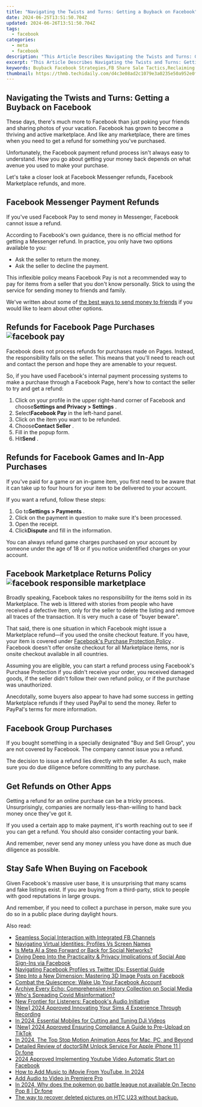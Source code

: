 ```yaml
---
title: "Navigating the Twists and Turns: Getting a Buyback on Facebook"
date: 2024-06-25T13:51:50.704Z
updated: 2024-06-26T13:51:50.704Z
tags:
  - facebook
categories:
  - meta
  - facebook
description: "This Article Describes Navigating the Twists and Turns: Getting a Buyback on Facebook"
excerpt: "This Article Describes Navigating the Twists and Turns: Getting a Buyback on Facebook"
keywords: Buyback Facebook Strategies,FB Share Sale Tactics,Reclaiming Assets on FB,Social Media Asset Purchase,Facebook Ownership Returns,Securing FB Shares Buyout,Rebuilding Stake in FB Group
thumbnail: https://thmb.techidaily.com/d4c3e08ad2c1079e3a0235e50a952e0f146bf5d509f0e55aec7c676f5432bbf8.jpg
---
```


## Navigating the Twists and Turns: Getting a Buyback on Facebook

 These days, there's much more to Facebook than just poking your friends and sharing photos of your vacation. Facebook has grown to become a thriving and active marketplace. And like any marketplace, there are times when you need to get a refund for something you've purchased.

 Unfortunately, the Facebook payment refund process isn't always easy to understand. How you go about getting your money back depends on what avenue you used to make your purchase.

 Let's take a closer look at Facebook Messenger refunds, Facebook Marketplace refunds, and more.

## Facebook Messenger Payment Refunds

 If you've used Facebook Pay to send money in Messenger, Facebook cannot issue a refund.

 According to Facebook's own guidance, there is no official method for getting a Messenger refund. In practice, you only have two options available to you:

* Ask the seller to return the money.
* Ask the seller to decline the payment.

 This inflexible policy means Facebook Pay is not a recommended way to pay for items from a seller that you don't know personally. Stick to using the service for sending money to friends and family.

 We've written about some of [the best ways to send money to friends](https://www.makeuseof.com/tag/6-apps-help-transfer-money-friends/) if you would like to learn about other options.

## Refunds for Facebook Page Purchases ![facebook pay](https://static1.makeuseofimages.com/wordpress/wp-content/uploads/2021/05/facebook-pay-1.jpg)

 Facebook does not process refunds for purchases made on Pages. Instead, the responsibility falls on the seller. This means that you'll need to reach out and contact the person and hope they are amenable to your request.

 So, if you have used Facebook's internal payment processing systems to make a purchase through a Facebook Page, here's how to contact the seller to try and get a refund:

1. Click on your profile in the upper right-hand corner of Facebook and choose**Settings and Privacy > Settings** .
2. Select**Facebook Pay** in the left-hand panel.
3. Click on the item you want to be refunded.
4. Choose**Contact Seller** .
5. Fill in the popup form.
6. Hit**Send** .

## Refunds for Facebook Games and In-App Purchases

 If you've paid for a game or an in-game item, you first need to be aware that it can take up to four hours for your item to be delivered to your account.

If you want a refund, follow these steps:

1. Go to**Settings > Payments** .
2. Click on the payment in question to make sure it's been processed.
3. Open the receipt.
4. Click**Dispute** and fill in the information.

 You can always refund game charges purchased on your account by someone under the age of 18 or if you notice unidentified charges on your account.

## Facebook Marketplace Returns Policy ![facebook responsible marketplace](https://static1.makeuseofimages.com/wordpress/wp-content/uploads/2021/05/facebook-responsible-marketplace.jpg)

 Broadly speaking, Facebook takes no responsibility for the items sold in its Marketplace. The web is littered with stories from people who have received a defective item, only for the seller to delete the listing and remove all traces of the transaction. It is very much a case of "buyer beware".

 That said, there is one situation in which Facebook might issue a Marketplace refund—if you used the onsite checkout feature. If you have, your item is covered under [Facebook's Purchase Protection Policy](https://www.facebook.com/policies/purchase%5Fprotection) . Facebook doesn't offer onsite checkout for all Marketplace items, nor is onsite checkout available in all countries.

 Assuming you are eligible, you can start a refund process using Facebook's Purchase Protection if you didn't receive your order, you received damaged goods, if the seller didn't follow their own refund policy, or if the purchase was unauthorized.

 Anecdotally, some buyers also appear to have had some success in getting Marketplace refunds if they used PayPal to send the money. Refer to PayPal's terms for more information.

## Facebook Group Purchases

 If you bought something in a specially designated "Buy and Sell Group", you are not covered by Facebook. The company cannot issue you a refund.

 The decision to issue a refund lies directly with the seller. As such, make sure you do due diligence before committing to any purchase.

## Get Refunds on Other Apps

 Getting a refund for an online purchase can be a tricky process. Unsurprisingly, companies are normally less-than-willing to hand back money once they've got it.

 If you used a certain app to make payment, it's worth reaching out to see if you can get a refund. You should also consider contacting your bank.

 And remember, never send any money unless you have done as much due diligence as possible.

## Stay Safe When Buying on Facebook

 Given Facebook's massive user base, it is unsurprising that many scams and fake listings exist. If you are buying from a third-party, stick to people with good reputations in large groups.

 And remember, if you need to collect a purchase in person, make sure you do so in a public place during daylight hours.


<ins class="adsbygoogle"
     style="display:block"
     data-ad-format="autorelaxed"
     data-ad-client="ca-pub-7571918770474297"
     data-ad-slot="1223367746"></ins>



<ins class="adsbygoogle"
     style="display:block"
     data-ad-client="ca-pub-7571918770474297"
     data-ad-slot="8358498916"
     data-ad-format="auto"
     data-full-width-responsive="true"></ins>

<span class="atpl-alsoreadstyle">Also read:</span>
<div><ul>
<li><a href="https://facebook.techidaily.com/seamless-social-interaction-with-integrated-fb-channels/"><u>Seamless Social Interaction with Integrated FB Channels</u></a></li>
<li><a href="https://facebook.techidaily.com/navigating-virtual-identities-profiles-vs-screen-names/"><u>Navigating Virtual Identities: Profiles Vs Screen Names</u></a></li>
<li><a href="https://facebook.techidaily.com/is-meta-ai-a-step-forward-or-back-for-social-networks/"><u>Is Meta AI a Step Forward or Back for Social Networks?</u></a></li>
<li><a href="https://facebook.techidaily.com/diving-deep-into-the-practicality-and-privacy-implications-of-social-app-sign-ins-via-facebook/"><u>Diving Deep Into the Practicality & Privacy Implications of Social App Sign-Ins via Facebook</u></a></li>
<li><a href="https://facebook.techidaily.com/navigating-facebook-profiles-vs-twitter-ids-essential-guide/"><u>Navigating Facebook Profiles vs Twitter IDs: Essential Guide</u></a></li>
<li><a href="https://facebook.techidaily.com/step-into-a-new-dimension-mastering-3d-image-posts-on-facebook/"><u>Step Into a New Dimension: Mastering 3D Image Posts on Facebook</u></a></li>
<li><a href="https://facebook.techidaily.com/combat-the-quiescence-wake-up-your-facebook-account/"><u>Combat the Quiescence: Wake Up Your Facebook Account</u></a></li>
<li><a href="https://facebook.techidaily.com/archive-every-echo-comprehensive-history-collection-on-social-media/"><u>Archive Every Echo: Comprehensive History Collection on Social Media</u></a></li>
<li><a href="https://facebook.techidaily.com/whos-spreading-covid-misinformation/"><u>Who's Spreading Covid Misinformation?</u></a></li>
<li><a href="https://facebook.techidaily.com/new-frontier-for-listeners-facebooks-audio-initiative/"><u>New Frontier for Listeners: Facebook's Audio Initiative</u></a></li>
<li><a href="https://screen-sharing-recording.techidaily.com/new-2024-approved-innovating-your-sims-4-experience-through-recording/"><u>[New] 2024 Approved  Innovating Your Sims 4 Experience Through Recording</u></a></li>
<li><a href="https://vp-tips.techidaily.com/in-2024-essential-mobiles-for-cutting-and-tuning-dji-videos/"><u>In 2024, Essential Mobiles for Cutting and Tuning DJi Videos</u></a></li>
<li><a href="https://tiktok-clips.techidaily.com/new-2024-approved-ensuring-compliance-a-guide-to-pre-upload-on-tiktok/"><u>[New] 2024 Approved  Ensuring Compliance  A Guide to Pre-Upload on TikTok</u></a></li>
<li><a href="https://ai-driven-video-production.techidaily.com/in-2024-the-top-stop-motion-animation-apps-for-mac-pc-and-beyond/"><u>In 2024, The Top Stop Motion Animation Apps for Mac, PC, and Beyond</u></a></li>
<li><a href="https://iphone-unlock.techidaily.com/detailed-review-of-doctorsim-unlock-service-for-apple-iphone-11-drfone-by-drfone-ios/"><u>Detailed Review of doctorSIM Unlock Service For Apple iPhone 11 | Dr.fone</u></a></li>
<li><a href="https://facebook-video-recording.techidaily.com/2024-approved-implementing-youtube-video-automatic-start-on-facebook/"><u>2024 Approved  Implementing Youtube Video Automatic Start on Facebook</u></a></li>
<li><a href="https://youtube-stream.techidaily.com/how-to-add-music-to-imovie-from-youtube-in-2024/"><u>How to Add Music to iMovie From YouTube, In 2024</u></a></li>
<li><a href="https://audio-shaping.techidaily.com/add-audio-to-video-in-premiere-pro/"><u>Add Audio to Video in Premiere Pro</u></a></li>
<li><a href="https://android-pokemon-go.techidaily.com/in-2024-why-does-the-pokemon-go-battle-league-not-available-on-tecno-pop-8-drfone-by-drfone-virtual-android/"><u>In 2024, Why does the pokemon go battle league not available On Tecno Pop 8 | Dr.fone</u></a></li>
<li><a href="https://techidaily.com/the-way-to-recover-deleted-pictures-on-htc-u23-without-backup-by-fonelab-android-recover-pictures/"><u>The way to recover deleted pictures on HTC U23 without backup.</u></a></li>
</ul></div>

